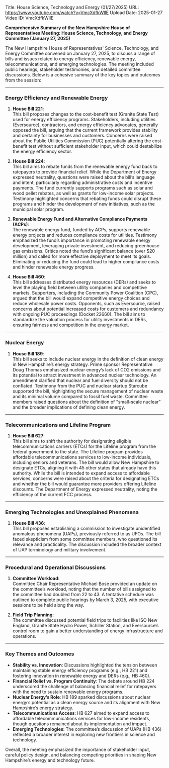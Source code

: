 Title: House Science, Technology and Energy (01/27/2025)
URL: https://www.youtube.com/watch?v=VmcXdfkWIlE
Upload Date: 2025-01-27
Video ID: VmcXdfkWIlE

**Comprehensive Summary of the New Hampshire House of Representatives Meeting: House Science, Technology, and Energy Committee (January 27, 2025)**

The New Hampshire House of Representatives' Science, Technology, and Energy Committee convened on January 27, 2025, to discuss a range of bills and issues related to energy efficiency, renewable energy, telecommunications, and emerging technologies. The meeting included public hearings, stakeholder testimonies, and detailed committee discussions. Below is a cohesive summary of the key topics and outcomes from the session:

---

### **Energy Efficiency and Renewable Energy**
1. **House Bill 221**:  
   This bill proposes changes to the cost-benefit test (Granite State Test) used for energy efficiency programs. Stakeholders, including utilities (Eversource), contractors, and energy efficiency advocates, generally opposed the bill, arguing that the current framework provides stability and certainty for businesses and customers. Concerns were raised about the Public Utilities Commission (PUC) potentially altering the cost-benefit test without sufficient stakeholder input, which could destabilize the energy efficiency sector.

2. **House Bill 224**:  
   This bill aims to rebate funds from the renewable energy fund back to ratepayers to provide financial relief. While the Department of Energy expressed neutrality, questions were raised about the bill’s language and intent, particularly regarding administrative costs and incentive payments. The fund currently supports programs such as solar and wood pellet rebates, as well as grants for low-income solar projects. Testimony highlighted concerns that rebating funds could disrupt these programs and hinder the development of new initiatives, such as the municipal solar program.

3. **Renewable Energy Fund and Alternative Compliance Payments (ACPs)**:  
   The renewable energy fund, funded by ACPs, supports renewable energy projects and reduces compliance costs for utilities. Testimony emphasized the fund’s importance in promoting renewable energy development, leveraging private investment, and reducing greenhouse gas emissions. Critics noted the fund’s significant balance (over $20 million) and called for more effective deployment to meet its goals. Eliminating or reducing the fund could lead to higher compliance costs and hinder renewable energy progress.

4. **House Bill 460**:  
   This bill addresses distributed energy resources (DERs) and seeks to level the playing field between utility companies and competitive markets. Supporters, including the Community Power Coalition (CPC), argued that the bill would expand competitive energy choices and reduce wholesale power costs. Opponents, such as Eversource, raised concerns about potential increased costs for customers and redundancy with ongoing PUC proceedings (Docket 22660). The bill aims to standardize the valuation process for utility investments in DERs, ensuring fairness and competition in the energy market.

---

### **Nuclear Energy**
1. **House Bill 189**:  
   This bill seeks to include nuclear energy in the definition of clean energy in New Hampshire’s energy strategy. Prime sponsor Representative Doug Thomas emphasized nuclear energy’s lack of CO2 emissions and its potential to attract investment in advanced nuclear technology. An amendment clarified that nuclear and fuel diversity should not be conflated. Testimony from the PUC and nuclear startup Starcube supported the bill, highlighting the secure management of nuclear waste and its minimal volume compared to fossil fuel waste. Committee members raised questions about the definition of "small-scale nuclear" and the broader implications of defining clean energy.

---

### **Telecommunications and Lifeline Program**
1. **House Bill 627**:  
   This bill aims to shift the authority for designating eligible telecommunications carriers (ETCs) for the Lifeline program from the federal government to the state. The Lifeline program provides affordable telecommunications services to low-income individuals, including seniors and veterans. The bill would allow New Hampshire to designate ETCs, aligning it with 45 other states that already have this authority. While the bill is intended to expand access to affordable services, concerns were raised about the criteria for designating ETCs and whether the bill would guarantee more providers offering Lifeline discounts. The Department of Energy expressed neutrality, noting the efficiency of the current FCC process.

---

### **Emerging Technologies and Unexplained Phenomena**
1. **House Bill 436**:  
   This bill proposes establishing a commission to investigate unidentified anomalous phenomena (UAPs), previously referred to as UFOs. The bill faced skepticism from some committee members, who questioned its relevance and practicality. The discussion included the broader context of UAP terminology and military involvement.

---

### **Procedural and Operational Discussions**
1. **Committee Workload**:  
   Committee Chair Representative Michael Bose provided an update on the committee’s workload, noting that the number of bills assigned to the committee had doubled from 22 to 43. A tentative schedule was outlined to complete public hearings by March 3, 2025, with executive sessions to be held along the way.

2. **Field Trip Planning**:  
   The committee discussed potential field trips to facilities like ISO New England, Granite State Hydro Power, Schiller Station, and Eversource’s control room to gain a better understanding of energy infrastructure and operations.

---

### **Key Themes and Outcomes**
- **Stability vs. Innovation**: Discussions highlighted the tension between maintaining stable energy efficiency programs (e.g., HB 221) and fostering innovation in renewable energy and DERs (e.g., HB 460).
- **Financial Relief vs. Program Continuity**: The debate around HB 224 underscored the challenge of balancing financial relief for ratepayers with the need to sustain renewable energy programs.
- **Nuclear Energy’s Role**: HB 189 sparked discussions about nuclear energy’s potential as a clean energy source and its alignment with New Hampshire’s energy strategy.
- **Telecommunications Access**: HB 627 aimed to expand access to affordable telecommunications services for low-income residents, though questions remained about its implementation and impact.
- **Emerging Technologies**: The committee’s discussion of UAPs (HB 436) reflected a broader interest in exploring new frontiers in science and technology.

Overall, the meeting emphasized the importance of stakeholder input, careful policy design, and balancing competing priorities in shaping New Hampshire’s energy and technology future.